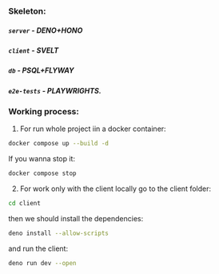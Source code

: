 ### Skeleton:
##### ```server``` - DENO+HONO
##### ```client``` - SVELT
##### ```db``` - PSQL+FLYWAY
##### ```e2e-tests``` - PLAYWRIGHTS.
### Working process:
1. For run whole project iin a docker container:
``` bash
docker compose up --build -d
```
If you wanna stop it:
``` bash
docker compose stop
```
2. For work only with the client locally go to the client folder:
``` bash
cd client
```
then we should install the dependencies:
``` bash
deno install --allow-scripts
```
and run the client:
``` bash
deno run dev --open
```
